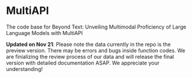 # MultiAPI
The code base for Beyond Text: Unveiling Multimodal Proficiency of Large Language Models with MultiAPI

**Updated on Nov 21**: Please note the data currently in the repo is the preview version. There may be errors and bugs inside function codes. We are finializing the review process of our data and will release the final version with detailed documentation ASAP. We appreciate your understanding!
